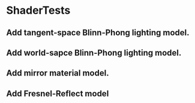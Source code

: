 # ShaderTests
## Add tangent-space Blinn-Phong lighting model.
## Add world-sapce Blinn-Phong lighting model.
## Add mirror material model.
## Add Fresnel-Reflect model

